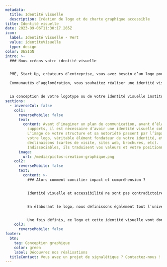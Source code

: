 ```yaml
---
metadata:
  title: Identité visuelle
  description: Création de logo et de charte graphique accessible
title: Identité visuelle
date: 2023-09-06T11:30:17.265Z
icon:
  label: Identité Visuelle - Vert
  value: identiteVisuelle
  type: design
color: DESIGN
intro: >-
  ### Nous créons votre identité visuelle


  PME, Start Up, créateurs d’entreprise, vous avez besoin d’un logo pour lancer votre communication ?

  Communautés d’agglomération, vous souhaitez réaliser une identité visuelle propre à votre SCOT, votre PLUi ou votre PADD ?


  La conception de votre logotype ou de votre identité visuelle institutionnelle ou évènementielle est une étape fondamentale dans votre communication. La promotion de votre offre, de votre service ou de vos évènements permet de toucher votre public et de créer une relation durable.
sections:
  - inverseCol: false
    col1:
      reverseMobile: false
      text:
        content: Avant d’imaginer un plan de communication, avant d’élaborer des
          supports, il est nécessaire d’avoir une identité visuelle cohérente.
          L’image de votre structure et sa notoriété passent par l’impact de
          votre logo, véritable élément fondateur de votre identité, et de ses
          déclinaisons (cartes de visite, sites web, brochures, etc).
          Indissociables, ils traduisent vos valeurs et votre positionnement.
      image:
        url: /media/pictos-creation-graphique.png
    col2:
      reverseMobile: false
      text:
        content: >-
          ### Alors comment concilier impact et compréhension ?


          Identité visuelle et accessibilité ne sont pas contradictoires. Une identité graphique peut être pensée en étant à la fois esthétique et accessible à tous. Un logo trop simple n’est pas un bon logo ? Et pourquoi pas ! Un logo sobre et épuré, donnant des informations essentielles, est un logo visuellement impactant. Un bon logo est un logo universel.


          En élaborant le logo, nous définissons également tout l’univers graphique environnant : l’identité visuelle. Les couleurs, les signes, les formes, les typographies, les motifs… Par le biais d’un brief créatif, nous envisageons avec vous des axes de travail pouvant nourrir notre réflexion. De ces axes découleront des propositions créatives.


          Une fois définis, ce logo et cette identité visuelle vont donner lieu à des déclinaisons. Afin d’avoir un univers graphique cohérent et fédérateur, l’identité visuelle se décline sur tous types de supports : carte de visite, brochure, plaquette, site web, signalétique…
    col3:
      reverseMobile: false
footer:
  btn:
    tag: Conception graphique
    color: green
    label: Découvrez nos réalisations
  titleContact: Vous avez un projet de signalétique ? Contactez-nous !
---
```

